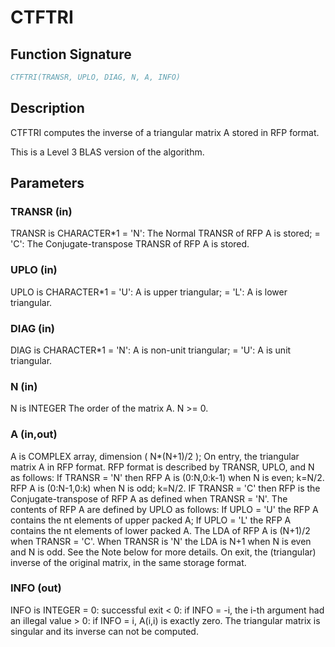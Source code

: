 # CTFTRI

## Function Signature

```fortran
CTFTRI(TRANSR, UPLO, DIAG, N, A, INFO)
```

## Description


 CTFTRI computes the inverse of a triangular matrix A stored in RFP
 format.

 This is a Level 3 BLAS version of the algorithm.

## Parameters

### TRANSR (in)

TRANSR is CHARACTER*1 = 'N': The Normal TRANSR of RFP A is stored; = 'C': The Conjugate-transpose TRANSR of RFP A is stored.

### UPLO (in)

UPLO is CHARACTER*1 = 'U': A is upper triangular; = 'L': A is lower triangular.

### DIAG (in)

DIAG is CHARACTER*1 = 'N': A is non-unit triangular; = 'U': A is unit triangular.

### N (in)

N is INTEGER The order of the matrix A. N >= 0.

### A (in,out)

A is COMPLEX array, dimension ( N*(N+1)/2 ); On entry, the triangular matrix A in RFP format. RFP format is described by TRANSR, UPLO, and N as follows: If TRANSR = 'N' then RFP A is (0:N,0:k-1) when N is even; k=N/2. RFP A is (0:N-1,0:k) when N is odd; k=N/2. IF TRANSR = 'C' then RFP is the Conjugate-transpose of RFP A as defined when TRANSR = 'N'. The contents of RFP A are defined by UPLO as follows: If UPLO = 'U' the RFP A contains the nt elements of upper packed A; If UPLO = 'L' the RFP A contains the nt elements of lower packed A. The LDA of RFP A is (N+1)/2 when TRANSR = 'C'. When TRANSR is 'N' the LDA is N+1 when N is even and N is odd. See the Note below for more details. On exit, the (triangular) inverse of the original matrix, in the same storage format.

### INFO (out)

INFO is INTEGER = 0: successful exit < 0: if INFO = -i, the i-th argument had an illegal value > 0: if INFO = i, A(i,i) is exactly zero. The triangular matrix is singular and its inverse can not be computed.

